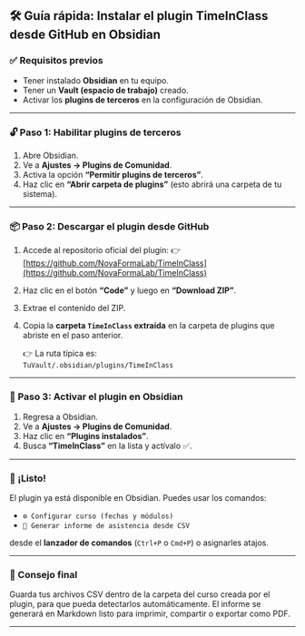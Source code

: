 ## 🛠️ Guía rápida: Instalar el plugin **TimeInClass** desde GitHub en Obsidian

### ✅ Requisitos previos

- Tener instalado **Obsidian** en tu equipo.
- Tener un **Vault (espacio de trabajo)** creado.
- Activar los **plugins de terceros** en la configuración de Obsidian.

---

### 🔓 Paso 1: Habilitar plugins de terceros

1. Abre Obsidian.
2. Ve a **Ajustes → Plugins de Comunidad**.
3. Activa la opción **“Permitir plugins de terceros”**.
4. Haz clic en **“Abrir carpeta de plugins”** (esto abrirá una carpeta de tu sistema).

---

### 📦 Paso 2: Descargar el plugin desde GitHub

1. Accede al repositorio oficial del plugin:
   👉 [https://github.com/NovaFormaLab/TimeInClass](https://github.com/NovaFormaLab/TimeInClass)
2. Haz clic en el botón **“Code”** y luego en **“Download ZIP”**.
3. Extrae el contenido del ZIP.
4. Copia la **carpeta `TimeInClass` extraída** en la carpeta de plugins que abriste en el paso anterior.

   👉 La ruta típica es:  
   `TuVault/.obsidian/plugins/TimeInClass`

---

### 🔄 Paso 3: Activar el plugin en Obsidian

1. Regresa a Obsidian.
2. Ve a **Ajustes → Plugins de Comunidad**.
3. Haz clic en **“Plugins instalados”**.
4. Busca **“TimeInClass”** en la lista y actívalo ✅.

---

### 🎉 ¡Listo!

El plugin ya está disponible en Obsidian. Puedes usar los comandos:

- `⚙️ Configurar curso (fechas y módulos)`
- `📂 Generar informe de asistencia desde CSV`

desde el **lanzador de comandos** (`Ctrl+P` o `Cmd+P`) o asignarles atajos.

---

### 🧭 Consejo final

Guarda tus archivos CSV dentro de la carpeta del curso creada por el plugin, para que pueda detectarlos automáticamente. El informe se generará en Markdown listo para imprimir, compartir o exportar como PDF.

---